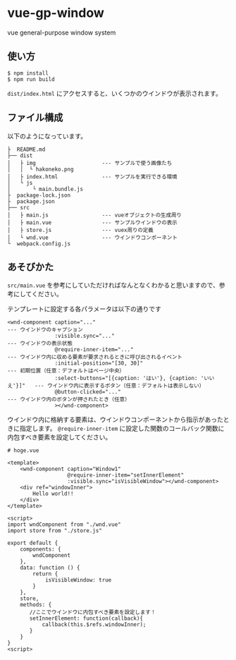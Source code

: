 # vue-gp-window
vue general-purpose window system

## 使い方
```
$ npm install
$ npm run build
```

`dist/index.html` にアクセスすると、いくつかのウインドウが表示されます。

## ファイル構成
以下のようになっています。
```
├  README.md
├── dist
│   ├ img                     --- サンプルで使う画像たち
│   │  └ hakoneko.png
│   ├ index.html              --- サンプルを実行できる環境
│   └ js
│       └ main.bundle.js
├  package-lock.json
├  package.json
├── src
│   ├ main.js                 --- vueオブジェクトの生成周り
│   ├ main.vue                --- サンプルウインドウの表示
│   ├ store.js                --- vuex周りの定義
│   └ wnd.vue                 --- ウインドウコンポーネント
└  webpack.config.js
```

## あそびかた
`src/main.vue` を参考にしていただければなんとなくわかると思いますので、参考にしてください。

テンプレートに設定する各パラメータは以下の通りです
```vue
<wnd-component caption="..."                                                --- ウインドウのキャプション 
               :visible.sync="..."                                          --- ウインドウの表示状態
               @require-inner-item="..."                                    --- ウインドウ内に収める要素が要求されるときに呼び出されるイベント
               :initial-position="[30, 30]"                                 --- 初期位置（任意：デフォルトはページ中央）
               :select-buttons="[{caption: 'はい'}, {caption: 'いいえ'}]"   --- ウインドウ内に表示するボタン（任意：デフォルトは表示しない）
               @button-clicked="..."                                        --- ウインドウ内のボタンが押されたとき（任意）
               ></wnd-component>
```

ウインドウ内に格納する要素は、ウインドウコンポーネントから指示があったときに指定します。
`@require-inner-item` に設定した関数のコールバック関数に内包すべき要素を設定してください。

```vue
# hoge.vue

<template>
    <wnd-component caption="Window1"
                   @require-inner-item="setInnerElement"
                   :visible.sync="isVisibleWindow"></wnd-component>
    <div ref="windowInner">
        Hello world!!
    </div>
</template>

<script>
import wndComponent from "./wnd.vue"
import store from "./store.js"

export default {
    components: {
        wndComponent
    },
    data: function () {
        return {
            isVisibleWindow: true
        }
    },
    store,
    methods: {
       //ここでウインドウに内包すべき要素を設定します！
       setInnerElement: function(callback){
           callback(this.$refs.windowInner);
       }
    }
}
<script>
```
